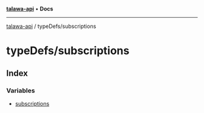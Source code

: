 [**talawa-api**](../../README.md) • **Docs**

***

[talawa-api](../../modules.md) / typeDefs/subscriptions

# typeDefs/subscriptions

## Index

### Variables

- [subscriptions](variables/subscriptions.md)
